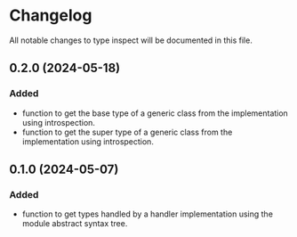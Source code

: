 # Changelog

All notable changes to type inspect will be documented in this file.

## 0.2.0 (2024-05-18)

### Added

- function to get the base type of a generic class from the implementation using introspection.
- function to get the super type of a generic class from the implementation using introspection.

## 0.1.0 (2024-05-07)

### Added

- function to get types handled by a handler implementation using the module abstract syntax tree.